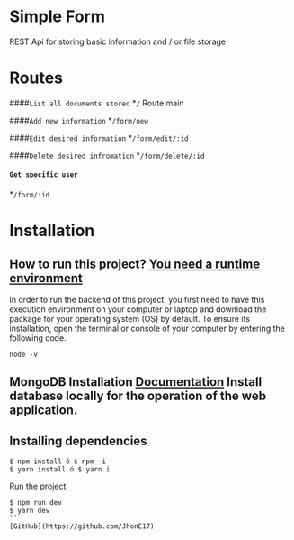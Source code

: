 
# Simple Form
REST Api for storing basic information and / or file storage

Routes
========
####`List all documents stored`
*`/` Route main 

####`Add new information`
*`/form/new` 

####`Edit desired information`
*`/form/edit/:id`

####`Delete desired infromation`
*`/form/delete/:id`

#### `Get specific user`
*`/form/:id`


Installation
=============

How to run this project? [You need a runtime environment](https://nodejs.org/es/download/)
-----------------------
In order to run the backend of this project, you first need to have this execution environment on your computer or laptop and download the package for your operating system (OS) by default.
To ensure its installation, open the terminal or console of your computer by entering the following code.
```
node -v
```

MongoDB Installation [Documentation](https://docs.mongodb.com/manual/installation/)
Install database locally for the operation of the web application.
------------------------------------

Installing dependencies
-------------------------
```
$ npm install ó $ npm -i
$ yarn install ó $ yarn i
```
Run the project
```
$ npm run dev
$ yarn dev
``
[GitHub](https://github.com/JhonE17)
